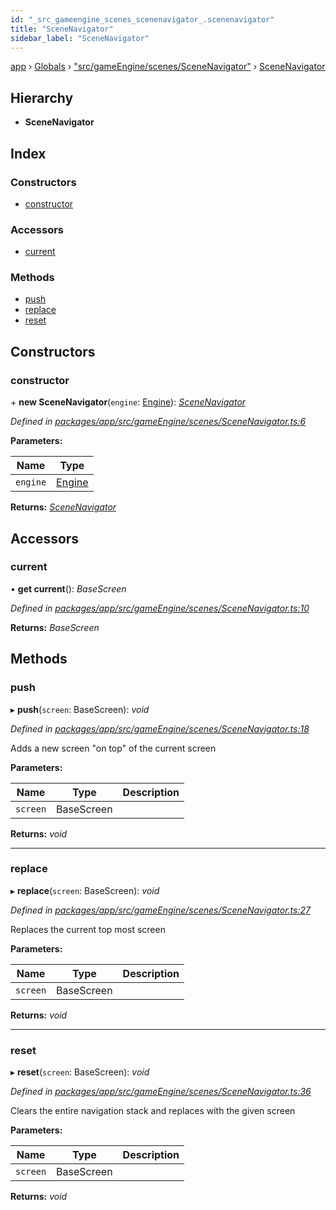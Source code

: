 ```yaml
---
id: "_src_gameengine_scenes_scenenavigator_.scenenavigator"
title: "SceneNavigator"
sidebar_label: "SceneNavigator"
---
```


[app](../index.md) › [Globals](../globals.md) › ["src/gameEngine/scenes/SceneNavigator"](../modules/_src_gameengine_scenes_scenenavigator_.md) › [SceneNavigator](_src_gameengine_scenes_scenenavigator_.scenenavigator.md)

## Hierarchy

* **SceneNavigator**

## Index

### Constructors

* [constructor](_src_gameengine_scenes_scenenavigator_.scenenavigator.md#constructor)

### Accessors

* [current](_src_gameengine_scenes_scenenavigator_.scenenavigator.md#current)

### Methods

* [push](_src_gameengine_scenes_scenenavigator_.scenenavigator.md#push)
* [replace](_src_gameengine_scenes_scenenavigator_.scenenavigator.md#replace)
* [reset](_src_gameengine_scenes_scenenavigator_.scenenavigator.md#reset)

## Constructors

###  constructor

\+ **new SceneNavigator**(`engine`: [Engine](_src_gameengine_engine_.engine.md)): *[SceneNavigator](_src_gameengine_scenes_scenenavigator_.scenenavigator.md)*

*Defined in [packages/app/src/gameEngine/scenes/SceneNavigator.ts:6](https://github.com/will-hart/pixatore/blob/dc2c2e8/packages/app/src/gameEngine/scenes/SceneNavigator.ts#L6)*

**Parameters:**

Name | Type |
------ | ------ |
`engine` | [Engine](_src_gameengine_engine_.engine.md) |

**Returns:** *[SceneNavigator](_src_gameengine_scenes_scenenavigator_.scenenavigator.md)*

## Accessors

###  current

• **get current**(): *BaseScreen*

*Defined in [packages/app/src/gameEngine/scenes/SceneNavigator.ts:10](https://github.com/will-hart/pixatore/blob/dc2c2e8/packages/app/src/gameEngine/scenes/SceneNavigator.ts#L10)*

**Returns:** *BaseScreen*

## Methods

###  push

▸ **push**(`screen`: BaseScreen): *void*

*Defined in [packages/app/src/gameEngine/scenes/SceneNavigator.ts:18](https://github.com/will-hart/pixatore/blob/dc2c2e8/packages/app/src/gameEngine/scenes/SceneNavigator.ts#L18)*

Adds a new screen "on top" of the current screen

**Parameters:**

Name | Type | Description |
------ | ------ | ------ |
`screen` | BaseScreen |   |

**Returns:** *void*

___

###  replace

▸ **replace**(`screen`: BaseScreen): *void*

*Defined in [packages/app/src/gameEngine/scenes/SceneNavigator.ts:27](https://github.com/will-hart/pixatore/blob/dc2c2e8/packages/app/src/gameEngine/scenes/SceneNavigator.ts#L27)*

Replaces the current top most screen

**Parameters:**

Name | Type | Description |
------ | ------ | ------ |
`screen` | BaseScreen |   |

**Returns:** *void*

___

###  reset

▸ **reset**(`screen`: BaseScreen): *void*

*Defined in [packages/app/src/gameEngine/scenes/SceneNavigator.ts:36](https://github.com/will-hart/pixatore/blob/dc2c2e8/packages/app/src/gameEngine/scenes/SceneNavigator.ts#L36)*

Clears the entire navigation stack and replaces with the given screen

**Parameters:**

Name | Type | Description |
------ | ------ | ------ |
`screen` | BaseScreen |   |

**Returns:** *void*
